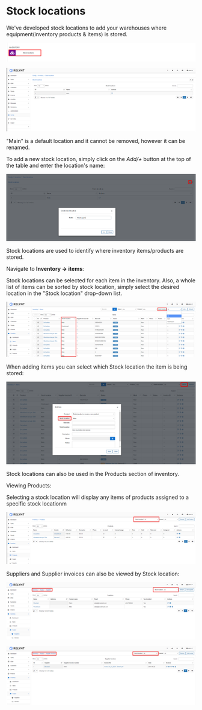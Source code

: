Stock locations
=============
We've developed stock locations to add your warehouses where equipment(inventory products & items) is stored.

![inventory](inventory.png)

![view](view.png)

"Main" is a default location and it cannot be removed, however it can be renamed.

To add a new stock location, simply click on the *Add/+* button at the top of the table and enter the location's name:

![Create new](add_new.png)

Stock locations are used to identify where inventory items/products are stored.

Navigate to **Inventory -> items**:

Stock locations can be selected for each item in the inventory. Also, a whole list of items can be sorted by stock location, simply select the desired location in the "Stock location" drop-down list.

![Inventory-Items](inventory_items.png)

When adding items you can select which Stock location the item is being stored:

![Add](add1.png)


Stock locations can also be used in the Products section of inventory.

Viewing Products:

Selecting a stock location will display any items of products assigned to a specific stock locationm

![Products](add2.png)


Suppliers and Supplier invoices can also be viewed by Stock location:

![Suppliers](add3.png)


![Suppliers](add4.png)
